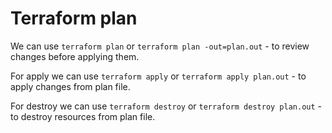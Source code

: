 # Terraform plan
We can use `terraform plan` or `terraform plan -out=plan.out` - to review changes before applying them.

For apply we can use `terraform apply` or `terraform apply plan.out` - to apply changes from plan file.

For destroy we can use `terraform destroy` or `terraform destroy plan.out` - to destroy resources from plan file.